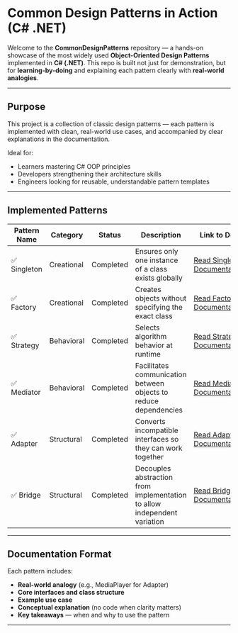 # Common Design Patterns in Action (C# .NET)

Welcome to the **CommonDesignPatterns** repository — a hands-on showcase of the most widely used **Object-Oriented Design Patterns** implemented in **C# (.NET)**. This repo is built not just for demonstration, but for **learning-by-doing** and explaining each pattern clearly with **real-world analogies**.

---

## Purpose

This project is a collection of classic design patterns — each pattern is implemented with clean, real-world use cases, and accompanied by clear explanations in the documentation.

Ideal for:
- Learners mastering C# OOP principles
- Developers strengthening their architecture skills
- Engineers looking for reusable, understandable pattern templates

---

##  Implemented Patterns

| Pattern Name     | Category     | Status      | Description | Link to Doc |
|------------------|--------------|-------------|-------------|-------------|
| ✅ Singleton       | Creational   | Completed   | Ensures only one instance of a class exists globally | [Read Singleton Documentation](https://github.com/rezatajari/CommonDesignPatterns/blob/master/doc/Creatinal/Singleton.md) |
| ✅ Factory         | Creational   | Completed   | Creates objects without specifying the exact class | [Read Factory Documentation](https://github.com/rezatajari/CommonDesignPatterns/blob/master/doc/Creatinal/Factory.md) | 
| ✅ Strategy        | Behavioral   | Completed   | Selects algorithm behavior at runtime | [Read Strategy Documentation](https://github.com/rezatajari/CommonDesignPatterns/blob/master/doc/Behavioral/Strategy.md) |
| ✅ Mediator        | Behavioral   | Completed   | Facilitates communication between objects to reduce dependencies | [Read Mediator Documentation](https://github.com/rezatajari/CommonDesignPatterns/blob/master/doc/Behavioral/Mediator.md) |
| ✅ Adapter         | Structural   | Completed   | Converts incompatible interfaces so they can work together | [Read Adapter Documentation](https://github.com/rezatajari/CommonDesignPatterns/blob/master/doc/Structural/Adapter.md)   |
| ✅ Bridge          | Structural   | Completed   | Decouples abstraction from implementation to allow independent variation | [Read Bridge Documentation](https://github.com/rezatajari/CommonDesignPatterns/blob/master/doc/Structural/Bridge.md)     |

---

## Documentation Format

Each pattern includes:

- **Real-world analogy** (e.g., MediaPlayer for Adapter)
- **Core interfaces and class structure**
- **Example use case**
- **Conceptual explanation** (no code when clarity matters)
- **Key takeaways** — when and why to use the pattern

---
